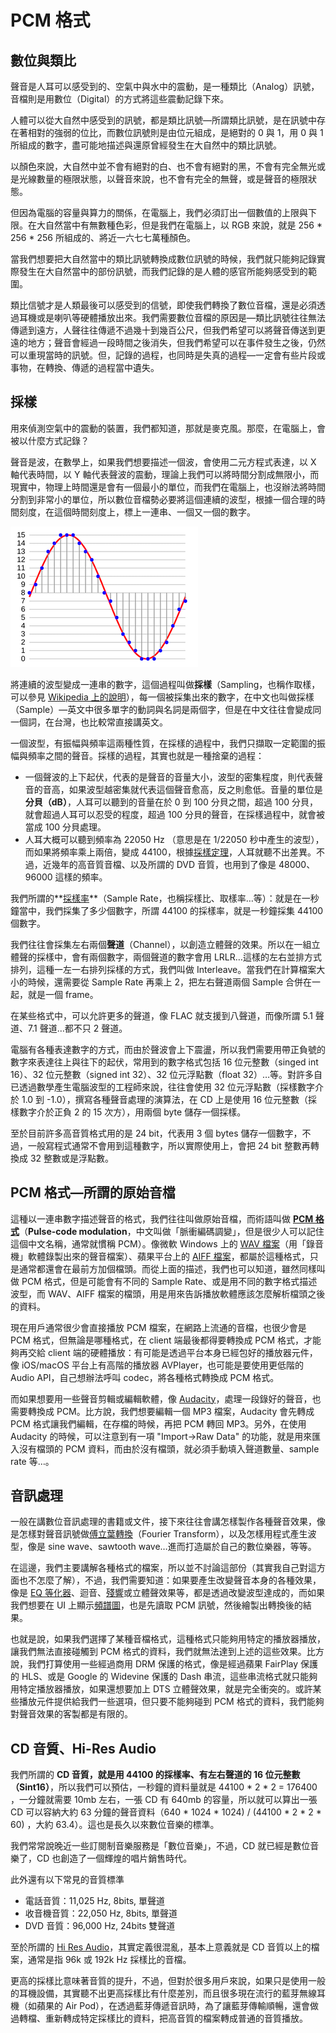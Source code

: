 # PCM 格式

## 數位與類比

聲音是人耳可以感受到的、空氣中與水中的震動，是一種類比（Analog）訊號，音檔則是用數位（Digital）的方式將這些震動記錄下來。

人體可以從大自然中感受到的訊號，都是類比訊號—所謂類比訊號，是在訊號中存在著相對的強弱的位比，而數位訊號則是由位元組成，是絕對的 0 與 1，用 0 與 1 所組成的數字，盡可能地描述與還原曾經發生在大自然中的類比訊號。

以顏色來說，大自然中並不會有絕對的白、也不會有絕對的黑，不會有完全無光或是光線數量的極限狀態，以聲音來說，也不會有完全的無聲，或是聲音的極限狀態。

但因為電腦的容量與算力的關係，在電腦上，我們必須訂出一個數值的上限與下限。在大自然當中有無數種色彩，但是我們在電腦上，以 RGB 來說，就是 256 \* 256 \* 256 所組成的、將近一六七七萬種顏色。

當我們想要把大自然當中的類比訊號轉換成數位訊號的時候，我們就只能夠記錄實際發生在大自然當中的部份訊號，而我們記錄的是人體的感官所能夠感受到的範圍。

類比信號才是人類最後可以感受到的信號，即使我們轉換了數位音檔，還是必須透過耳機或是喇叭等硬體播放出來。我們需要數位音檔的原因是—類比訊號往往無法傳遞到遠方，人聲往往傳遞不過幾十到幾百公尺，但我們希望可以將聲音傳送到更遠的地方；聲音會經過一段時間之後消失，但我們希望可以在事件發生之後，仍然可以重現當時的訊號。但，記錄的過程，也同時是失真的過程—一定會有些片段或事物，在轉換、傳遞的過程當中遺失。

## 採樣

用來偵測空氣中的震動的裝置，我們都知道，那就是麥克風。那麼，在電腦上，會被以什麼方式記錄？

聲音是波，在數學上，如果我們想要描述一個波，會使用二元方程式表達，以 X 軸代表時間，以 Y 軸代表聲波的震動，理論上我們可以將時間分割成無限小，而現實中，物理上時間還是會有一個最小的單位，而我們在電腦上，也沒辦法將時間分割到非常小的單位，所以數位音檔勢必要將這個連續的波型，根據一個合理的時間刻度，在這個時間刻度上，標上一連串、一個又一個的數字。

![採樣，圖片來自 Wikipedia](sampling.png)

將連續的波型變成一連串的數字，這個過程叫做**採樣**（Sampling，也稱作取樣，可以參見 [Wikipedia 上的說明](https://zh.wikipedia.org/wiki/取樣)），每一個被採集出來的數字，在中文也叫做採樣（Sample）—英文中很多單字的動詞與名詞是兩個字，但是在中文往往會變成同一個詞，在台灣，也比較常直接講英文。

一個波型，有振幅與頻率這兩種性質，在採樣的過程中，我們只擷取一定範圍的振幅與頻率之間的聲音。採樣的過程，其實也就是一種捨棄的過程：

- 一個聲波的上下起伏，代表的是聲音的音量大小，波型的密集程度，則代表聲音的音高，如果波型越密集就代表這個聲音愈高，反之則愈低。音量的單位是**分貝（dB）**，人耳可以聽到的音量在於 0 到 100 分貝之間，超過 100 分貝，就會超過人耳可以忍受的程度，超過 100 分貝的聲音，在採樣過程中，就會被當成 100 分貝處理。
- 人耳大概可以聽到頻率為 22050 Hz （意思是在 1/22050 秒中產生的波型），而如果將頻率乘上兩倍，變成 44100，根據[採樣定理](https://zh.wikipedia.org/wiki/%E9%87%87%E6%A0%B7%E5%AE%9A%E7%90%86)，人耳就聽不出差異。不過，近幾年的高音質音檔、以及所謂的 DVD 音質，也用到了像是 48000、96000 這樣的頻率。

我們所謂的**[採樣率](https://zh.wikipedia.org/wiki/%E9%87%87%E6%A0%B7%E7%8E%87)**（Sample Rate，也稱採樣比、取樣率…等）：就是在一秒鐘當中，我們採集了多少個數字，所謂 44100 的採樣率，就是一秒鐘採集 44100 個數字。

我們往往會採集左右兩個**聲道**（Channel），以創造立體聲的效果。所以在一組立體聲的採樣中，會有兩個數字，兩個聲道的數字會用 LRLR…這樣的左右並排方式排列，這種一左一右排列採樣的方式，我們叫做 Interleave。當我們在計算檔案大小的時候，還需要從 Sample Rate 再乘上 2，把左右聲道兩個 Sample 合併在一起，就是一個 frame。

在某些格式中，可以允許更多的聲道，像 FLAC 就支援到八聲道，而像所謂 5.1 聲道、7.1 聲道…都不只 2 聲道。

電腦有各種表達數字的方式，而由於聲波會上下震盪，所以我們需要用帶正負號的數字來表達往上與往下的起伏，常用到的數字格式包括 16 位元整數（singed int 16）、32 位元整數（signed int 32）、32 位元浮點數（float 32）…等。對許多自已透過數學產生電腦波型的工程師來說，往往會使用 32 位元浮點數（採樣數字介於 1.0 到 -1.0），撰寫各種聲音處理的演算法，在 CD 上是使用 16 位元整數（採樣數字介於正負 2 的 15 次方），用兩個 byte 儲存一個採樣。

至於目前許多高音質格式用的是 24 bit，代表用 3 個 bytes 儲存一個數字，不過，一般寫程式通常不會用到這種數字，所以實際使用上，會把 24 bit 整數再轉換成 32 整數或是浮點數。

## PCM 格式—所謂的原始音檔

這種以一連串數字描述聲音的格式，我們往往叫做原始音檔，而術語叫做 **[PCM 格式](https://zh.wikipedia.org/wiki/%E8%84%88%E8%A1%9D%E7%B7%A8%E7%A2%BC%E8%AA%BF%E8%AE%8A)**（**Pulse-code modulation**，中文叫做「脈衝編碼調變」，但是很少人可以記住這個中文名稱，通常就慣稱 PCM）。像微軟 Windows 上的 [WAV 檔案](https://zh.wikipedia.org/wiki/WAV)（用「錄音機」軟體錄製出來的聲音檔案）、蘋果平台上的 [AIFF 檔案](https://en.wikipedia.org/wiki/Audio_Interchange_File_Format)，都屬於這種格式，只是通常都還會在最前方加個檔頭。而從上面的描述，我們也可以知道，雖然同樣叫做 PCM 格式，但是可能會有不同的 Sample Rate、或是用不同的數字格式描述波型，而 WAV、AIFF 檔案的檔頭，用是用來告訴播放軟體應該怎麼解析檔頭之後的資料。

現在用戶通常很少會直接播放 PCM 檔案，在網路上流通的音檔，也很少會是 PCM 格式，但無論是哪種格式，在 client 端最後都得要轉換成 PCM 格式，才能夠再交給 client 端的硬體播放：有可能是透過平台本身已經包好的播放器元件，像 iOS/macOS 平台上有高階的播放器 AVPlayer，也可能是要使用更低階的 Audio API，自己想辦法呼叫 codec，將各種格式轉換成 PCM 格式。

而如果想要用一些聲音剪輯或編輯軟體，像 [Audacity](https://www.audacityteam.org/)，處理一段錄好的聲音，也需要轉換成 PCM。比方說，我們想要編輯一個 MP3 檔案，Audacity 會先轉成 PCM 格式讓我們編輯，在存檔的時候，再把 PCM 轉回 MP3。另外，在使用 Audacity 的時候，可以注意到有一項 "Import->Raw Data" 的功能，就是用來匯入沒有檔頭的 PCM 資料，而由於沒有檔頭，就必須手動填入聲道數量、sample rate 等…。

## 音訊處理

一般在講數位音訊處理的書籍或文件，接下來往往會講怎樣製作各種聲音效果，像是怎樣對聲音訊號做[傅立葉轉換](https://zh.wikipedia.org/wiki/%E5%82%85%E9%87%8C%E5%8F%B6%E5%8F%98%E6%8D%A2)（Fourier Transform），以及怎樣用程式產生波型，像是 sine wave、sawtooth wave…進而打造屬於自己的數位樂器，等等。

在這邊，我們主要講解各種格式的檔案，所以並不討論這部份（其實我自己對這方面也不怎麼了解），不過，我們需要知道：如果要產生改變聲音本身的各種效果，像是 [EQ 等化器](https://zh.wikipedia.org/wiki/%E7%AD%89%E5%8C%96%E5%99%A8)、迴音、[殘響](https://en.wikipedia.org/wiki/Reverberation)或立體聲效果等，都是透過改變波型達成的，而如果我們想要在 UI 上顯示[頻譜圖](https://zh.wikipedia.org/wiki/%E9%A2%91%E8%B0%B1)，也是先讀取 PCM 訊號，然後繪製出轉換後的結果。

也就是說，如果我們選擇了某種音檔格式，這種格式只能夠用特定的播放器播放，讓我們無法直接碰觸到 PCM 格式的資料，我們就無法達到上述的這些效果。比方說，我們打算使用一些經過商用 DRM 保護的格式，像是經過蘋果 FairPlay 保護的 HLS、或是 Google 的 Widevine 保護的 Dash 串流，這些串流格式就只能夠用特定播放器播放，如果還想要加上 DTS 立體聲效果，就是完全衝突的。或許某些播放元件提供給我們一些選項，但只要不能夠碰到 PCM 格式的資料，我們能夠對聲音效果的客製都是有限的。

## CD 音質、Hi-Res Audio

我們所謂的 **CD 音質，就是用 44100 的採樣率、有左右聲道的 16 位元整數（Sint16）**，所以我們可以預估，一秒鐘的資料量就是 44100 \* 2 \* 2 = 176400 ，一分鐘就需要 10mb 左右，一張 CD 有 640mb 的容量，所以就可以算出一張 CD 可以容納大約 63 分鐘的聲音資料（640 \* 1024 \* 1024) / (44100 \* 2 \* 2 \* 60) ，大約 63.4）。這也是長久以來數位音樂的標準。

我們常常說晚近一些訂閱制音樂服務是「數位音樂」，不過，CD 就已經是數位音樂了，CD 也創造了一個輝煌的唱片銷售時代。

此外還有以下常見的音質標準

- 電話音質：11,025 Hz, 8bits, 單聲道
- 收音機音質：22,050 Hz, 8bits, 單聲道
- DVD 音質：96,000 Hz, 24bits 雙聲道

至於所謂的 [Hi Res Audio](https://en.wikipedia.org/wiki/High-resolution_audio)，其實定義很混亂，基本上意義就是 CD 音質以上的檔案，通常是指 96k 或 192k Hz 採樣比的音檔。

更高的採樣比意味著音質的提升，不過，但對於很多用戶來說，如果只是使用一般的耳機設備，其實聽不出更高採樣比有什麼差別，而且很多現在流行的藍芽無線耳機（如蘋果的 Air Pod），在透過藍芽傳遞音訊時，為了讓藍芽傳輸順暢，還會做過轉檔、重新轉成特定採樣比的資料，把高音質的檔案轉成普通的音質播放。
